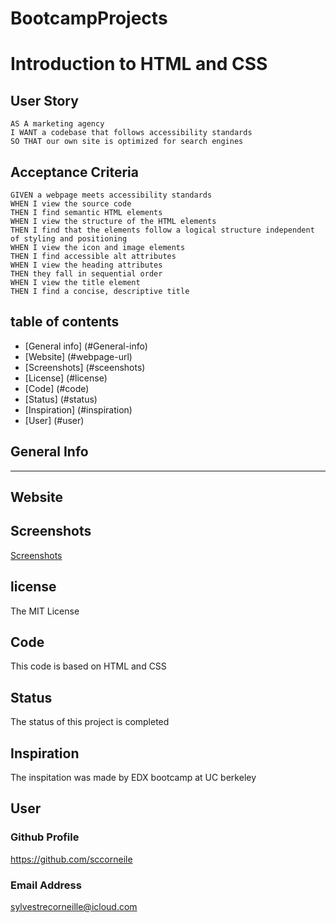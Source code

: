 # BootcampProjects
# Introduction to HTML and CSS

## User Story

```
AS A marketing agency
I WANT a codebase that follows accessibility standards
SO THAT our own site is optimized for search engines
```

## Acceptance Criteria

```
GIVEN a webpage meets accessibility standards
WHEN I view the source code
THEN I find semantic HTML elements
WHEN I view the structure of the HTML elements
THEN I find that the elements follow a logical structure independent of styling and positioning
WHEN I view the icon and image elements
THEN I find accessible alt attributes
WHEN I view the heading attributes
THEN they fall in sequential order
WHEN I view the title element
THEN I find a concise, descriptive title
```

## table of contents
* [General info] (#General-info)
* [Website] (#webpage-url)
* [Screenshots] (#sceenshots)
* [License] (#license)
* [Code] (#code)
* [Status] (#status)
* [Inspiration] (#inspiration)
* [User] (#user)

## General Info
----

## Website

## Screenshots
[Screenshots](./image/United.png)

## license
The MIT License

## Code
This code is based on HTML and CSS

## Status
The status of this project is completed

## Inspiration
The inspitation was made by EDX bootcamp at UC berkeley 

## User
### Github Profile
https://github.com/sccorneile


### Email Address
sylvestrecorneille@icloud.com



